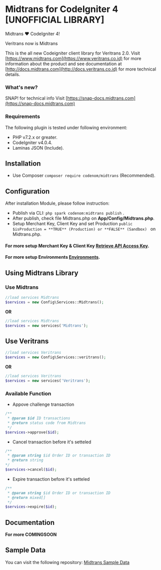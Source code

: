 # Midtrans for CodeIgniter 4 [UNOFFICIAL LIBRARY]
 Midtrans :heart: CodeIgniter 4!

 Veritrans now is Midtrans

This is the all new Codeigniter client library for Veritrans 2.0. Visit [https://www.midtrans.com](https://www.veritrans.co.id) for more information about the product and see documentation at [http://docs.midtrans.com](http://docs.veritrans.co.id) for more technical details. 

### What's new?
SNAP! for technical info Visit [https://snap-docs.midtrans.com](https://snap-docs.midtrans.com)

### Requirements
The following plugin is tested under following environment:
* PHP v7.2.x or greater.
* CodeIgniter v4.0.4.
* Laminas JSON (Include).

## Installation
* Use Composer ``` composer require codenom/midtrans ``` (Recommended).

## Configuration
After installation Module, please follow instruction:
* Publish via CLI: ``` php spark codenom:midtrans publish ``` .
* After publish, check file Midtrans.php on **App/Config/Midtrans.php**.
* Setup Merchant Key, Client Key and set Production ```public $isProduction = **TRUE** (Production) or **FALSE** (Sandbox) ``` on Midtrans.php.

#### For more setup Merchant Key & Client Key [Retrieve API Access Key](https://docs.midtrans.com/en/midtrans-account/overview?id=retrieving-api-access-keys).

#### For more setup Environments [Environments](https://docs.midtrans.com/en/midtrans-account/overview?id=switching-environment).

## Using Midtrans Library

### Use Midtrans
```php
//load services Midtrans
$services = new Config\Services::Midtrans();
```

**OR**

```php
//load services Midtrans
$services = new services('Midtrans');
```

## Use Veritrans
```php
//load services Veritrans
$services = new Config\Services::veritrans();
```

**OR**

```php
//load services Veritrans
$services = new services('Veritrans');
```

### Available Function
* Appove challenge transaction
```php
/**
 * @param $id ID transactions
 * @return status code from Midtrans
 */
$services->approve($id);
```

* Cancel transaction before it's setteled
```php
/**
 * @param string $id Order ID or transaction ID
 * @return string
*/
$services->cancel($id);
```

* Expire transaction before it's setteled
```php
/**
 * @param string $id Order ID or transaction ID
 * @return mixed[]
 */
$services->expire($id);
```
## Documentation
**For more COMINGSOON**

## Sample Data
You can visit the following repository: [Midtrans Sample Data](https://github.com/codenomdev/midtrans-sample-data)